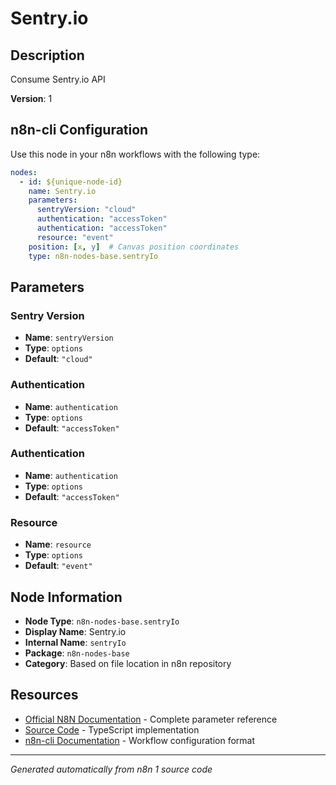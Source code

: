 # Sentry.io

## Description

Consume Sentry.io API

**Version**: 1

## n8n-cli Configuration

Use this node in your n8n workflows with the following type:

```yaml
nodes:
  - id: ${unique-node-id}
    name: Sentry.io
    parameters:
      sentryVersion: "cloud"
      authentication: "accessToken"
      authentication: "accessToken"
      resource: "event"
    position: [x, y]  # Canvas position coordinates
    type: n8n-nodes-base.sentryIo
```

## Parameters

### Sentry Version

- **Name**: `sentryVersion`
- **Type**: `options`
- **Default**: `"cloud"`

### Authentication

- **Name**: `authentication`
- **Type**: `options`
- **Default**: `"accessToken"`

### Authentication

- **Name**: `authentication`
- **Type**: `options`
- **Default**: `"accessToken"`

### Resource

- **Name**: `resource`
- **Type**: `options`
- **Default**: `"event"`


## Node Information

- **Node Type**: `n8n-nodes-base.sentryIo`
- **Display Name**: Sentry.io
- **Internal Name**: `sentryIo`
- **Package**: `n8n-nodes-base`
- **Category**: Based on file location in n8n repository

## Resources

- [Official N8N Documentation](https://docs.n8n.io/integrations/builtin/app-nodes/n8n-nodes-base.sentryio/) - Complete parameter reference
- [Source Code](https://github.com/n8n-io/n8n/blob/master/packages/nodes-base/nodes/SentryIo/SentryIo.node.ts) - TypeScript implementation
- [n8n-cli Documentation](https://github.com/edenreich/n8n-cli) - Workflow configuration format

---
*Generated automatically from n8n 1 source code*
